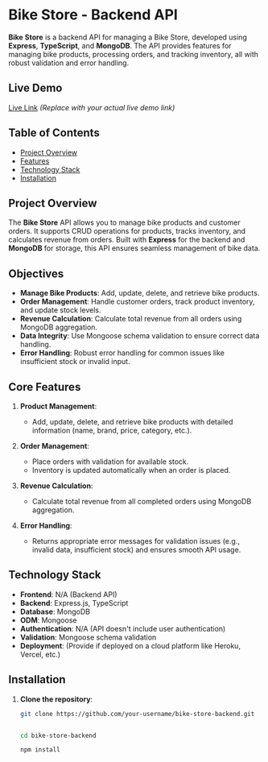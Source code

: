 # **Bike Store - Backend API**

**Bike Store** is a backend API for managing a Bike Store, developed using **Express**, **TypeScript**, and **MongoDB**. The API provides features for managing bike products, processing orders, and tracking inventory, all with robust validation and error handling.

## **Live Demo**

[Live Link](https://your-api-link.com/) _(Replace with your actual live demo link)_

## **Table of Contents**

- [Project Overview](#project-overview)
- [Features](#features)
- [Technology Stack](#technology-stack)
- [Installation](#installation)

## **Project Overview**

The **Bike Store** API allows you to manage bike products and customer orders. It supports CRUD operations for products, tracks inventory, and calculates revenue from orders. Built with **Express** for the backend and **MongoDB** for storage, this API ensures seamless management of bike data.

## **Objectives**

- **Manage Bike Products**: Add, update, delete, and retrieve bike products.
- **Order Management**: Handle customer orders, track product inventory, and update stock levels.
- **Revenue Calculation**: Calculate total revenue from all orders using MongoDB aggregation.
- **Data Integrity**: Use Mongoose schema validation to ensure correct data handling.
- **Error Handling**: Robust error handling for common issues like insufficient stock or invalid input.

## **Core Features**

1. **Product Management**:
   - Add, update, delete, and retrieve bike products with detailed information (name, brand, price, category, etc.).
2. **Order Management**:
   - Place orders with validation for available stock.
   - Inventory is updated automatically when an order is placed.
3. **Revenue Calculation**:

   - Calculate total revenue from all completed orders using MongoDB aggregation.

4. **Error Handling**:
   - Returns appropriate error messages for validation issues (e.g., invalid data, insufficient stock) and ensures smooth API usage.

## **Technology Stack**

- **Frontend**: N/A (Backend API)
- **Backend**: Express.js, TypeScript
- **Database**: MongoDB
- **ODM**: Mongoose
- **Authentication**: N/A (API doesn't include user authentication)
- **Validation**: Mongoose schema validation
- **Deployment**: (Provide if deployed on a cloud platform like Heroku, Vercel, etc.)

## **Installation**

1. **Clone the repository**:

   ```bash
   git clone https://github.com/your-username/bike-store-backend.git


   cd bike-store-backend

   npm install
   ```
